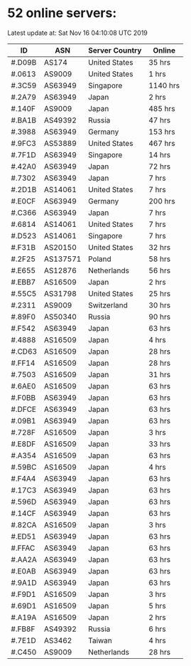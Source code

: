 # 52 online servers:

Latest update at: Sat Nov 16 04:10:08 UTC 2019

| ID | ASN | Server Country | Online |
| -- | --- | -------------- | ------ |
| #.D09B | AS174 | United States | 35 hrs |
| #.0613 | AS9009 | United States | 1 hrs |
| #.3C59 | AS63949 | Singapore | 1140 hrs |
| #.2A79 | AS63949 | Japan | 2 hrs |
| #.140F | AS9009 | Japan | 485 hrs |
| #.BA1B | AS49392 | Russia | 47 hrs |
| #.3988 | AS63949 | Germany | 153 hrs |
| #.9FC3 | AS53889 | United States | 467 hrs |
| #.7F1D | AS63949 | Singapore | 14 hrs |
| #.42A0 | AS63949 | Japan | 72 hrs |
| #.7302 | AS63949 | Japan | 7 hrs |
| #.2D1B | AS14061 | United States | 7 hrs |
| #.E0CF | AS63949 | Germany | 200 hrs |
| #.C366 | AS63949 | Japan | 7 hrs |
| #.6814 | AS14061 | United States | 7 hrs |
| #.D523 | AS14061 | Singapore | 7 hrs |
| #.F31B | AS20150 | United States | 32 hrs |
| #.2F25 | AS137571 | Poland | 58 hrs |
| #.E655 | AS12876 | Netherlands | 56 hrs |
| #.EBB7 | AS16509 | Japan | 2 hrs |
| #.55C5 | AS31798 | United States | 25 hrs |
| #.2311 | AS9009 | Switzerland | 30 hrs |
| #.89F0 | AS50340 | Russia | 90 hrs |
| #.F542 | AS63949 | Japan | 63 hrs |
| #.4888 | AS16509 | Japan | 4 hrs |
| #.CD63 | AS16509 | Japan | 28 hrs |
| #.FF14 | AS16509 | Japan | 28 hrs |
| #.7503 | AS16509 | Japan | 31 hrs |
| #.6AE0 | AS16509 | Japan | 63 hrs |
| #.F0BB | AS63949 | Japan | 63 hrs |
| #.DFCE | AS63949 | Japan | 63 hrs |
| #.09B1 | AS63949 | Japan | 63 hrs |
| #.728F | AS16509 | Japan | 3 hrs |
| #.E8DF | AS16509 | Japan | 33 hrs |
| #.A354 | AS16509 | Japan | 63 hrs |
| #.59BC | AS16509 | Japan | 4 hrs |
| #.F4A4 | AS63949 | Japan | 63 hrs |
| #.17C3 | AS63949 | Japan | 63 hrs |
| #.596D | AS63949 | Japan | 63 hrs |
| #.14CF | AS63949 | Japan | 63 hrs |
| #.82CA | AS16509 | Japan | 3 hrs |
| #.ED51 | AS63949 | Japan | 63 hrs |
| #.FFAC | AS63949 | Japan | 63 hrs |
| #.AA2A | AS63949 | Japan | 63 hrs |
| #.E0AB | AS63949 | Japan | 63 hrs |
| #.9A1D | AS63949 | Japan | 63 hrs |
| #.F9D1 | AS16509 | Japan | 3 hrs |
| #.69D1 | AS16509 | Japan | 5 hrs |
| #.A19A | AS16509 | Japan | 2 hrs |
| #.FB8F | AS49392 | Russia | 6 hrs |
| #.7E1D | AS3462 | Taiwan | 4 hrs |
| #.C450 | AS9009 | Netherlands | 28 hrs |

